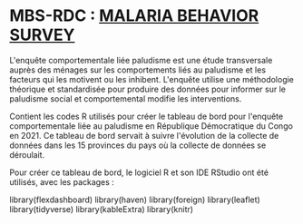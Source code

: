 # MBS-RDC : [MALARIA BEHAVIOR SURVEY](https://malariabehaviorsurvey.org/)

L'enquête comportementale liée paludisme est une étude transversale auprès des ménages sur les comportements liés au paludisme et les facteurs qui les motivent ou les inhibent. L'enquête utilise une méthodologie théorique et standardisée pour produire des données pour informer sur le paludisme social et comportemental
modifie les interventions.

Contient les codes R utilisés pour créer le tableau de bord pour l'enquête comportementale liée au paludisme en République Démocratique du Congo en 2021.
Ce tableau de bord servait à suivre l'évolution de la collecte de données dans les 15 provinces du pays où la collecte de données se déroulait.

Pour créer ce tableau de bord, le logiciel R et son IDE RStudio ont été utilisés, avec les packages :

library(flexdashboard)
library(haven)
library(foreign)
library(leaflet)
library(tidyverse)
library(kableExtra)
library(knitr)
